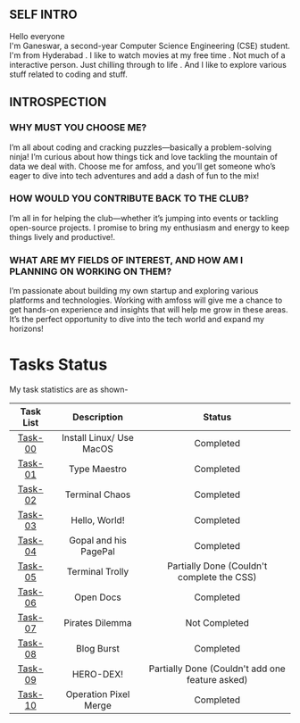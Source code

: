 ## SELF INTRO
Hello everyone<br>
I'm Ganeswar, a second-year Computer Science Engineering (CSE) student. I'm from Hyderabad . I like to watch movies at my free time . Not much of a interactive person. Just chilling through to life . And I like to explore various stuff related to coding and stuff.
## INTROSPECTION
### WHY MUST YOU CHOOSE ME?
I’m all about coding and cracking puzzles—basically a problem-solving ninja! I’m curious about how things tick and love tackling the mountain of data we deal with. Choose me for amfoss, and you’ll get someone who’s eager to dive into tech adventures and add a dash of fun to the mix!
### HOW WOULD YOU CONTRIBUTE BACK TO THE CLUB?
I’m all in for helping the club—whether it’s jumping into events or tackling open-source projects. I promise to bring my enthusiasm and energy to keep things lively and productive!.
### WHAT ARE MY FIELDS OF INTEREST, AND HOW AM I PLANNING ON WORKING ON THEM?
I’m passionate about building my own startup and exploring various platforms and technologies. Working with amfoss will give me a chance to get hands-on experience and insights that will help me grow in these areas. It’s the perfect opportunity to dive into the tech world and expand my horizons!
# Tasks Status

My task statistics are as shown-

| Task List | Description | Status |
| :-:       | :-:         | :-:    |
| [Task-00](https://github.com/ganidande905/amfoss-tasks/tree/main/task-00)   | Install Linux/ Use MacOS | Completed |
| [Task-01](https://github.com/ganidande905/amfoss-tasks/tree/main/task-01)   | Type Maestro | Completed |
| [Task-02](https://github.com/ganidande905/amfoss-tasks/tree/main/task-02)    | Terminal Chaos | Completed |
| [Task-03](https://github.com/ganidande905/amfoss-tasks/tree/main/task-03)   | Hello, World! | Completed |
| [Task-04](https://github.com/ganidande905/amfoss-tasks/tree/main/task-04)     | Gopal and his PagePal| Completed |
| [Task-05](https://github.com/ganidande905/amfoss-tasks/tree/main/task-05)   | Terminal Trolly| Partially Done (Couldn't complete the CSS)|
| [Task-06](https://github.com/ganidande905/amfoss-tasks/tree/main/task-06)    | Open Docs| Completed |
| [Task-07](https://github.com/ganidande905/amfoss-tasks/tree/main/task-07)    | Pirates Dilemma| Not Completed  |
| [Task-08](https://github.com/ganidande905/amfoss-tasks/tree/main/task-08)   | Blog Burst| Completed |
| [Task-09](https://github.com/ganidande905/amfoss-tasks/tree/main/task-09)   | HERO-DEX!| Partially Done (Couldn't add one feature asked) |
| [Task-10](https://github.com/ganidande905/amfoss-tasks/tree/main/task-10)   | Operation Pixel Merge | Completed |
